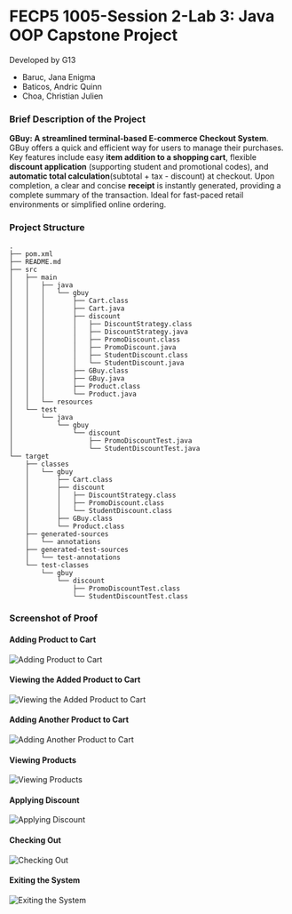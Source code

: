 # FECP5 1005-Session 2-Lab 3: Java OOP Capstone Project
Developed by G13
- Baruc, Jana Enigma
- Baticos, Andric Quinn
- Choa, Christian Julien

### Brief Description of the Project
**GBuy: A streamlined terminal-based E-commerce Checkout System**. GBuy offers a quick and efficient way for users to manage their purchases. Key features include easy **item addition to a shopping cart**, flexible **discount application** (supporting student and promotional codes), and **automatic total calculation**(subtotal + tax - discount) at checkout. Upon completion, a clear and concise **receipt** is instantly generated, providing a complete summary of the transaction. Ideal for fast-paced retail environments or simplified online ordering.

### Project Structure
```declarative
.
├── pom.xml
├── README.md
├── src
│   ├── main
│   │   ├── java
│   │   │   └── gbuy
│   │   │       ├── Cart.class
│   │   │       ├── Cart.java
│   │   │       ├── discount
│   │   │       │   ├── DiscountStrategy.class
│   │   │       │   ├── DiscountStrategy.java
│   │   │       │   ├── PromoDiscount.class
│   │   │       │   ├── PromoDiscount.java
│   │   │       │   ├── StudentDiscount.class
│   │   │       │   └── StudentDiscount.java
│   │   │       ├── GBuy.class
│   │   │       ├── GBuy.java
│   │   │       ├── Product.class
│   │   │       └── Product.java
│   │   └── resources
│   └── test
│       └── java
│           └── gbuy
│               └── discount
│                   ├── PromoDiscountTest.java
│                   └── StudentDiscountTest.java
└── target
    ├── classes
    │   └── gbuy
    │       ├── Cart.class
    │       ├── discount
    │       │   ├── DiscountStrategy.class
    │       │   ├── PromoDiscount.class
    │       │   └── StudentDiscount.class
    │       ├── GBuy.class
    │       └── Product.class
    ├── generated-sources
    │   └── annotations
    ├── generated-test-sources
    │   └── test-annotations
    └── test-classes
        └── gbuy
            └── discount
                ├── PromoDiscountTest.class
                └── StudentDiscountTest.class
```

### Screenshot of Proof
#### Adding Product to Cart
![Adding Product to Cart](1.1.png)
#### Viewing the Added Product to Cart
![Viewing the Added Product to Cart](2.1.png)
#### Adding Another Product to Cart
![Adding Another Product to Cart](1.2.png)
#### Viewing Products
![Viewing Products](2.2.png)
#### Applying Discount
![Applying Discount](3.png)
#### Checking Out
![Checking Out](4.png)
#### Exiting the System
![Exiting the System](0.png)